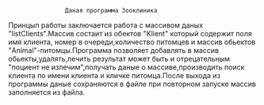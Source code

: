                     Даная программа Зооклиника 
  Принцып работы заключается работа с массивом  даных "listClients".Массив состаит из обектов  "Klient" который содержит поля  имя клиента,
 номер в очереди,количество питомцев и массив обьектов  "Animal"-питомцы.Программа позволяет добавлять в массив обьекты,удалять,лечить
   результат может быть и отрецательным "поциент не излечим",получать даные о массиве,производить поиск клиента по имени клиента
  и кличке питомца.После выхода из программы даные сохраняются в файле при повторном запуске массив заполняется из файла.
  
  
